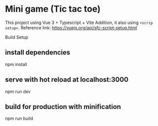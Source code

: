 # Mini game (Tic tac toe)

This project using Vue 3 + Typescript + Vite
Addition, it also using `<scrip setup>`.
Reference link: https://vuejs.org/api/sfc-script-setup.html

Build Setup
## install dependencies
npm install

## serve with hot reload at localhost:3000
npm run dev

## build for production with minification
npm run build
